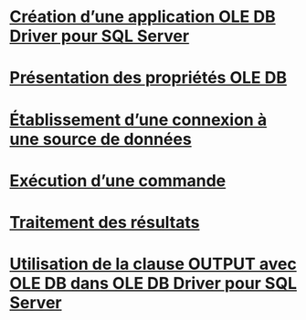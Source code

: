 # [Création d’une application OLE DB Driver pour SQL Server](creating-a-oledb-driver-for-sql-server-application.md)
# [Présentation des propriétés OLE DB](about-ole-db-properties.md)
# [Établissement d’une connexion à une source de données](establishing-a-connection-to-a-data-source.md)
# [Exécution d’une commande](executing-a-command.md)
# [Traitement des résultats](processing-results.md)
# [Utilisation de la clause OUTPUT avec OLE DB dans OLE DB Driver pour SQL Server](using-the-output-clause-with-ole-db-in-oledb-driver-for-sql-server.md)
